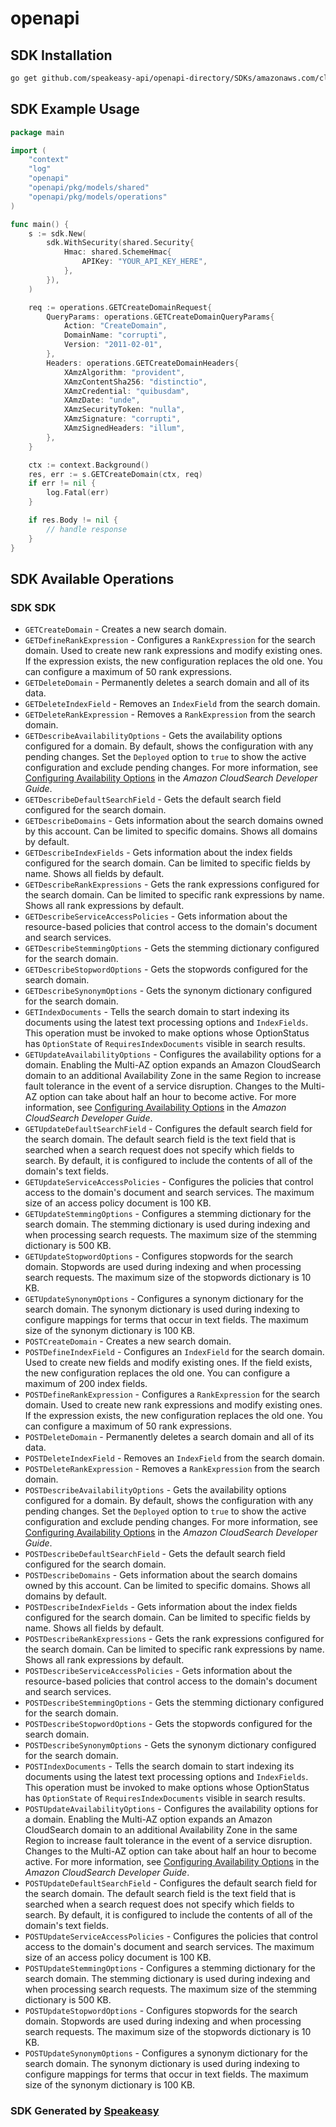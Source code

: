 # openapi

<!-- Start SDK Installation -->
## SDK Installation

```bash
go get github.com/speakeasy-api/openapi-directory/SDKs/amazonaws.com/cloudsearch/2011-02-01/go
```
<!-- End SDK Installation -->

## SDK Example Usage
<!-- Start SDK Example Usage -->
```go
package main

import (
    "context"
    "log"
    "openapi"
    "openapi/pkg/models/shared"
    "openapi/pkg/models/operations"
)

func main() {
    s := sdk.New(
        sdk.WithSecurity(shared.Security{
            Hmac: shared.SchemeHmac{
                APIKey: "YOUR_API_KEY_HERE",
            },
        }),
    )

    req := operations.GETCreateDomainRequest{
        QueryParams: operations.GETCreateDomainQueryParams{
            Action: "CreateDomain",
            DomainName: "corrupti",
            Version: "2011-02-01",
        },
        Headers: operations.GETCreateDomainHeaders{
            XAmzAlgorithm: "provident",
            XAmzContentSha256: "distinctio",
            XAmzCredential: "quibusdam",
            XAmzDate: "unde",
            XAmzSecurityToken: "nulla",
            XAmzSignature: "corrupti",
            XAmzSignedHeaders: "illum",
        },
    }

    ctx := context.Background()
    res, err := s.GETCreateDomain(ctx, req)
    if err != nil {
        log.Fatal(err)
    }

    if res.Body != nil {
        // handle response
    }
}
```
<!-- End SDK Example Usage -->

<!-- Start SDK Available Operations -->
## SDK Available Operations

### SDK SDK

* `GETCreateDomain` - Creates a new search domain.
* `GETDefineRankExpression` - Configures a <code>RankExpression</code> for the search domain. Used to create new rank expressions and modify existing ones. If the expression exists, the new configuration replaces the old one. You can configure a maximum of 50 rank expressions.
* `GETDeleteDomain` - Permanently deletes a search domain and all of its data.
* `GETDeleteIndexField` - Removes an <code>IndexField</code> from the search domain.
* `GETDeleteRankExpression` - Removes a <code>RankExpression</code> from the search domain.
* `GETDescribeAvailabilityOptions` - Gets the availability options configured for a domain. By default, shows the configuration with any pending changes. Set the <code>Deployed</code> option to <code>true</code> to show the active configuration and exclude pending changes. For more information, see <a href="http://docs.aws.amazon.com/cloudsearch/latest/developerguide/configuring-availability-options.html" target="_blank">Configuring Availability Options</a> in the <i>Amazon CloudSearch Developer Guide</i>.
* `GETDescribeDefaultSearchField` - Gets the default search field configured for the search domain.
* `GETDescribeDomains` - Gets information about the search domains owned by this account. Can be limited to specific domains. Shows all domains by default.
* `GETDescribeIndexFields` - Gets information about the index fields configured for the search domain. Can be limited to specific fields by name. Shows all fields by default.
* `GETDescribeRankExpressions` - Gets the rank expressions configured for the search domain. Can be limited to specific rank expressions by name. Shows all rank expressions by default. 
* `GETDescribeServiceAccessPolicies` - Gets information about the resource-based policies that control access to the domain's document and search services.
* `GETDescribeStemmingOptions` - Gets the stemming dictionary configured for the search domain.
* `GETDescribeStopwordOptions` - Gets the stopwords configured for the search domain.
* `GETDescribeSynonymOptions` - Gets the synonym dictionary configured for the search domain.
* `GETIndexDocuments` - Tells the search domain to start indexing its documents using the latest text processing options and <code>IndexFields</code>. This operation must be invoked to make options whose <a>OptionStatus</a> has <code>OptionState</code> of <code>RequiresIndexDocuments</code> visible in search results.
* `GETUpdateAvailabilityOptions` - Configures the availability options for a domain. Enabling the Multi-AZ option expands an Amazon CloudSearch domain to an additional Availability Zone in the same Region to increase fault tolerance in the event of a service disruption. Changes to the Multi-AZ option can take about half an hour to become active. For more information, see <a href="http://docs.aws.amazon.com/cloudsearch/latest/developerguide/configuring-availability-options.html" target="_blank">Configuring Availability Options</a> in the <i>Amazon CloudSearch Developer Guide</i>.
* `GETUpdateDefaultSearchField` - Configures the default search field for the search domain. The default search field is the text field that is searched when a search request does not specify which fields to search. By default, it is configured to include the contents of all of the domain's text fields. 
* `GETUpdateServiceAccessPolicies` - Configures the policies that control access to the domain's document and search services. The maximum size of an access policy document is 100 KB.
* `GETUpdateStemmingOptions` - Configures a stemming dictionary for the search domain. The stemming dictionary is used during indexing and when processing search requests. The maximum size of the stemming dictionary is 500 KB.
* `GETUpdateStopwordOptions` - Configures stopwords for the search domain. Stopwords are used during indexing and when processing search requests. The maximum size of the stopwords dictionary is 10 KB.
* `GETUpdateSynonymOptions` - Configures a synonym dictionary for the search domain. The synonym dictionary is used during indexing to configure mappings for terms that occur in text fields. The maximum size of the synonym dictionary is 100 KB. 
* `POSTCreateDomain` - Creates a new search domain.
* `POSTDefineIndexField` - Configures an <code>IndexField</code> for the search domain. Used to create new fields and modify existing ones. If the field exists, the new configuration replaces the old one. You can configure a maximum of 200 index fields.
* `POSTDefineRankExpression` - Configures a <code>RankExpression</code> for the search domain. Used to create new rank expressions and modify existing ones. If the expression exists, the new configuration replaces the old one. You can configure a maximum of 50 rank expressions.
* `POSTDeleteDomain` - Permanently deletes a search domain and all of its data.
* `POSTDeleteIndexField` - Removes an <code>IndexField</code> from the search domain.
* `POSTDeleteRankExpression` - Removes a <code>RankExpression</code> from the search domain.
* `POSTDescribeAvailabilityOptions` - Gets the availability options configured for a domain. By default, shows the configuration with any pending changes. Set the <code>Deployed</code> option to <code>true</code> to show the active configuration and exclude pending changes. For more information, see <a href="http://docs.aws.amazon.com/cloudsearch/latest/developerguide/configuring-availability-options.html" target="_blank">Configuring Availability Options</a> in the <i>Amazon CloudSearch Developer Guide</i>.
* `POSTDescribeDefaultSearchField` - Gets the default search field configured for the search domain.
* `POSTDescribeDomains` - Gets information about the search domains owned by this account. Can be limited to specific domains. Shows all domains by default.
* `POSTDescribeIndexFields` - Gets information about the index fields configured for the search domain. Can be limited to specific fields by name. Shows all fields by default.
* `POSTDescribeRankExpressions` - Gets the rank expressions configured for the search domain. Can be limited to specific rank expressions by name. Shows all rank expressions by default. 
* `POSTDescribeServiceAccessPolicies` - Gets information about the resource-based policies that control access to the domain's document and search services.
* `POSTDescribeStemmingOptions` - Gets the stemming dictionary configured for the search domain.
* `POSTDescribeStopwordOptions` - Gets the stopwords configured for the search domain.
* `POSTDescribeSynonymOptions` - Gets the synonym dictionary configured for the search domain.
* `POSTIndexDocuments` - Tells the search domain to start indexing its documents using the latest text processing options and <code>IndexFields</code>. This operation must be invoked to make options whose <a>OptionStatus</a> has <code>OptionState</code> of <code>RequiresIndexDocuments</code> visible in search results.
* `POSTUpdateAvailabilityOptions` - Configures the availability options for a domain. Enabling the Multi-AZ option expands an Amazon CloudSearch domain to an additional Availability Zone in the same Region to increase fault tolerance in the event of a service disruption. Changes to the Multi-AZ option can take about half an hour to become active. For more information, see <a href="http://docs.aws.amazon.com/cloudsearch/latest/developerguide/configuring-availability-options.html" target="_blank">Configuring Availability Options</a> in the <i>Amazon CloudSearch Developer Guide</i>.
* `POSTUpdateDefaultSearchField` - Configures the default search field for the search domain. The default search field is the text field that is searched when a search request does not specify which fields to search. By default, it is configured to include the contents of all of the domain's text fields. 
* `POSTUpdateServiceAccessPolicies` - Configures the policies that control access to the domain's document and search services. The maximum size of an access policy document is 100 KB.
* `POSTUpdateStemmingOptions` - Configures a stemming dictionary for the search domain. The stemming dictionary is used during indexing and when processing search requests. The maximum size of the stemming dictionary is 500 KB.
* `POSTUpdateStopwordOptions` - Configures stopwords for the search domain. Stopwords are used during indexing and when processing search requests. The maximum size of the stopwords dictionary is 10 KB.
* `POSTUpdateSynonymOptions` - Configures a synonym dictionary for the search domain. The synonym dictionary is used during indexing to configure mappings for terms that occur in text fields. The maximum size of the synonym dictionary is 100 KB. 
<!-- End SDK Available Operations -->

### SDK Generated by [Speakeasy](https://docs.speakeasyapi.dev/docs/using-speakeasy/client-sdks)
